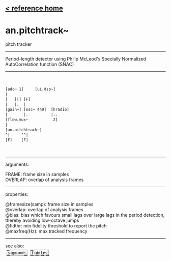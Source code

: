 [< reference home](index.html)
---

# an.pitchtrack~


pitch tracker

---

Period-length detector using Philip McLeod&#39;s Specially Normalized AutoCorrelation
            function (SNAC)
<br>


---


```


[adc~ 1]     [ui.dsp~]
|
|   [T] [F]
|   |.  |
[gain~] [osc~ 440]  [hradio]
|       |.          |..
[flow.mux~           2]
|
[an.pitchtrack~]
^|     ^^|
[F]    [F]

            
```

---
arguments:

FRAME: frame size in
            samples<br>
OVERLAP: overlap of analysis
            frames<br>

---
properties:

@framesize(samp): frame size in samples<br>
@overlap: overlap of analysis
            frames<br>
@bias: bias which
            favours small lags over large lags in the period detection, thereby avoiding low-octave
            jumps<br>
@fidthr: min
            fidelity threshold to report the pitch<br>
@maxfreq(Hz): max tracked frequency<br>

---
see also:<br>
[![sigmund~](img/object_sigmund~.png)](sigmund~.html)
[![fiddle~](img/object_fiddle~.png)](fiddle~.html)
